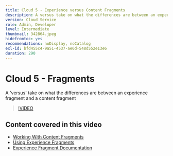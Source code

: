 ```yaml
---
title: Cloud 5 - Experience versus Content Fragments
description: A versus take on what the differences are between an experience fragment and a content fragment
version: Cloud Service
role: Admin, Developer
level: Intermediate
thumbnail: 342864.jpeg
hidefromtoc: yes
recommendations: noDisplay, noCatalog
exl-id: bfd455c4-9a51-4537-ae6d-548d552e13e6
duration: 290
---
```

# Cloud 5 - Fragments

A 'versus' take on what the differences are between an experience fragment and a content fragment

>[!VIDEO](https://video.tv.adobe.com/v/342864?quality=12&learn=on)

## Content covered in this video

+ [Working With Content Fragments](https://experienceleague.adobe.com/docs/experience-manager-cloud-service/content/assets/content-fragments/content-fragments.html)
+ [Using Experience Fragments](https://experienceleague.adobe.com/docs/experience-manager-learn/sites/experience-fragments/experience-fragments-feature-video-use.html)
+ [Experience Fragment Documentation](https://experienceleague.adobe.com/docs/experience-manager-cloud-service/content/sites/authoring/fundamentals/experience-fragments.html)
